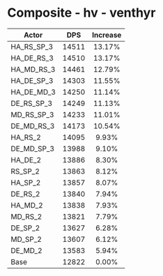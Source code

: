 # Composite - hv - venthyr
| Actor | DPS | Increase |
|---|:---:|:---:|
|HA_RS_SP_3|14511|13.17%|
|HA_DE_RS_3|14510|13.17%|
|HA_MD_RS_3|14461|12.79%|
|HA_DE_SP_3|14303|11.55%|
|HA_DE_MD_3|14250|11.14%|
|DE_RS_SP_3|14249|11.13%|
|MD_RS_SP_3|14233|11.01%|
|DE_MD_RS_3|14173|10.54%|
|HA_RS_2|14095|9.93%|
|DE_MD_SP_3|13988|9.10%|
|HA_DE_2|13886|8.30%|
|RS_SP_2|13863|8.12%|
|HA_SP_2|13857|8.07%|
|DE_RS_2|13840|7.94%|
|HA_MD_2|13838|7.93%|
|MD_RS_2|13821|7.79%|
|DE_SP_2|13627|6.28%|
|MD_SP_2|13607|6.12%|
|DE_MD_2|13583|5.94%|
|Base|12822|0.00%|
